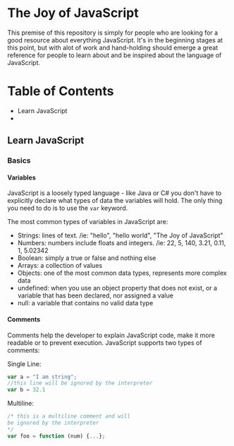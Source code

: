 # The Joy of JavaScript

This premise of this repository is simply for people who are looking for a good resource about everything JavaScript. It's in the beginning stages at this point, but with alot of work and hand-holding should emerge a great reference for people to learn about and be inspired about the language of JavaScript.

# Table of Contents

* Learn JavaScript
* 

## Learn JavaScript

### Basics

#### Variables

JavaScript is a loosely typed language - like Java or C# you don't have to explicitly declare what types of data the variables will hold. The only thing you need to do is to use the `var` keyword.

The most common types of variables in JavaScript are:

* Strings: lines of text. /ie: "hello", "hello world", "The Joy of JavaScript"
* Numbers: numbers include floats and integers. /ie: 22, 5, 140, 3.21, 0.11, 1, 5.02342
* Boolean: simply a true or false and nothing else
* Arrays: a collection of values
* Objects: one of the most common data types, represents more complex data
* undefined: when you use an object property that does not exist, or a variable that has been declared, nor assigned a value
* null: a variable that contains no valid data type

#### Comments

Comments help the developer to explain JavaScript code, make it more readable or to prevent execution.
JavaScript supports two types of comments:

Single Line:

``` javascript
var a = "I am string";
//this line will be ignored by the interpreter
var b = 32.1
```

Multiline:
 
``` javascript 
/* this is a multiline comment and will
be ignored by the interpreter
*/
var foo = function (num) {...};
```



